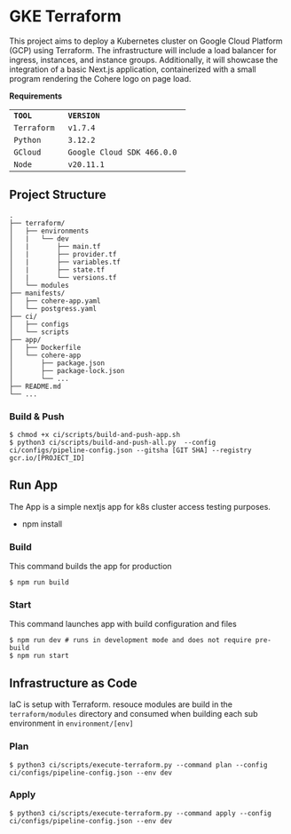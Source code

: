 # GKE Terraform

This project aims to deploy a Kubernetes cluster on Google Cloud Platform (GCP) using Terraform. The infrastructure will include a load balancer for ingress, instances, and instance groups. Additionally, it will showcase the integration of a basic Next.js application, containerized with a small program rendering the Cohere logo on page load.

**Requirements**

<table><tbody><tr><td><code><strong>TOOL &nbsp;&nbsp;</strong></code></td><td><code><strong>VERSION &nbsp; &nbsp; &nbsp; &nbsp; &nbsp; &nbsp; &nbsp; &nbsp;&nbsp;</strong></code></td></tr><tr><td><code>Terraform&nbsp;</code></td><td><code>v1.7.4 &nbsp; &nbsp; &nbsp; &nbsp; &nbsp; &nbsp; &nbsp; &nbsp; &nbsp;&nbsp;</code></td></tr><tr><td><code>Python&nbsp;</code></td><td><code>3.12.2 &nbsp; &nbsp; &nbsp; &nbsp; &nbsp; &nbsp; &nbsp; &nbsp; &nbsp;</code></td></tr><tr><td><code>GCloud &nbsp;&nbsp;</code></td><td><code>Google Cloud SDK 466.0.0&nbsp;</code></td></tr><tr><td><code>Node &nbsp;&nbsp;</code></td><td><code>v20.11.1 &nbsp; &nbsp; &nbsp; &nbsp; &nbsp; &nbsp; &nbsp; &nbsp;</code></td></tr></tbody></table>

## Project Structure

```
.
├── terraform/
│   ├── environments
│   |   └── dev
│   |       ├── main.tf
│   |       ├── provider.tf
│   |       ├── variables.tf
│   |       ├── state.tf
│   |       └── versions.tf
│   └── modules
├── manifests/
│   ├── cohere-app.yaml
│   └── postgress.yaml
├── ci/
│   ├── configs
│   └── scripts   
├── app/
│   ├── Dockerfile
│   └── cohere-app
│       ├── package.json 
│       ├── package-lock.json
│       └── ...
├── README.md
└── ...
```

### **Build & Push**

```
$ chmod +x ci/scripts/build-and-push-app.sh
$ python3 ci/scripts/build-and-push-all.py  --config ci/configs/pipeline-config.json --gitsha [GIT SHA] --registry gcr.io/[PROJECT_ID]
```

## **Run App**

The App is a simple nextjs app for k8s cluster access testing purposes. 

- npm install

### **Build**
This command builds the app for production

```
$ npm run build
```

### **Start**
This command launches app with build configuration and files

```
$ npm run dev # runs in development mode and does not require pre-build
$ npm run start
```

## **Infrastructure as Code**

IaC is setup with Terraform. resouce modules are build in the `terraform/modules` directory and consumed when building each sub environment in `environment/[env]`

### **Plan**

```
$ python3 ci/scripts/execute-terraform.py --command plan --config ci/configs/pipeline-config.json --env dev
```

### **Apply**

```
$ python3 ci/scripts/execute-terraform.py --command apply --config ci/configs/pipeline-config.json --env dev
```

